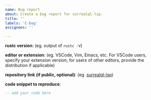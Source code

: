 ```yaml
---
name: Bug report
about: Create a bug report for surrealql-lsp.
title: ''
labels: 'C-bug'
assignees: ''

---
```


<!--
Please try to provide information which will help us to fix the issue faster. Minimal reproducible examples with few dependencies are especially lovely <3.
-->

**rustc version**: (eg. output of `rustc -V`)

**editor or extension**: (eg. VSCode, Vim, Emacs, etc. For VSCode users, specify your extension version; for users of other editors, provide the distribution if applicable)

**repository link (if public, optional)**: (eg. [surrealql-lsp](https://github.com/Ce11an/surrealql-lsp))

**code snippet to reproduce**: 
```sql
-- add your code here

```
